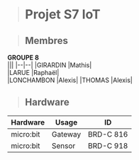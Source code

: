 > # Projet S7 IoT

> ## Membres 

__GROUPE 8__  
|||
|--|--|
|GIRARDIN    |Mathis|  
|LARUE       |Raphaël|  
|LONCHAMBON  |Alexis|
|THOMAS      |Alexis|

> ## Hardware

| Hardware | Usage | ID |
|--|--|--|
| micro:bit | Gateway | BRD-C 816 |
| micro:bit | Sensor | BRD-C 918 |
